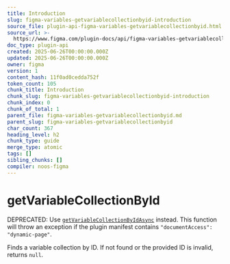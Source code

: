 ```yaml
---
title: Introduction
slug: figma-variables-getvariablecollectionbyid-introduction
source_file: plugin-api-figma-variables-getvariablecollectionbyid.html
source_url: >-
  https://www.figma.com/plugin-docs/api/figma-variables-getvariablecollectionbyid/
doc_type: plugin-api
created: 2025-06-26T00:00:00.000Z
updated: 2025-06-26T00:00:00.000Z
owner: figma
version: 1
content_hash: 11f0ad0cedda752f
token_count: 105
chunk_title: Introduction
chunk_slug: figma-variables-getvariablecollectionbyid-introduction
chunk_index: 0
chunk_of_total: 1
parent_file: figma-variables-getvariablecollectionbyid.md
parent_slug: figma-variables-getvariablecollectionbyid
char_count: 367
heading_level: h2
chunk_type: guide
merge_type: atomic
tags: []
sibling_chunks: []
compiler: noos-figma
---
```


# getVariableCollectionById

DEPRECATED: Use [`getVariableCollectionByIdAsync`](/plugin-docs/api/properties/figma-variables-getvariablecollectionbyidasync/) instead. This function will throw an exception if the plugin manifest contains `"documentAccess": "dynamic-page"`.

Finds a variable collection by ID. If not found or the provided ID is invalid, returns `null`.
